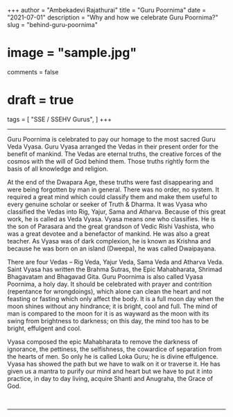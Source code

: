 +++
author = "Ambekadevi Rajathurai"
title = "Guru Poornima"
date = "2021-07-01"
description = "Why and how we celebrate Guru Poornima?"
slug = "behind-guru-poornima"
# image = "sample.jpg"
comments = false
# draft = true
tags = [
    "SSE / SSEHV Gurus",
]
+++

---

Guru Poornima is celebrated to pay our homage to the most sacred Guru Veda Vyasa. Guru Vyasa arranged the Vedas in their present order for the benefit of mankind. The Vedas are eternal truths, the creative forces of the cosmos with the will of God behind them. Those truths rightly form the basis of all knowledge and religion.

At the end of the Dwapara Age, these truths were fast disappearing and were being forgotten by man in general. There was no order, no system. It required a great mind which could classify them and make them useful to every genuine scholar or seeker of Truth & Dharma. It was Vyasa who classified the Vedas into Rig, Yajur, Sama and Atharva. Because of this great work, he is called as Veda Vyasa. Vyasa means one who classifies. He is the son of Parasara and the great grandson of Vedic Rishi Vashista, who was a great devotee and a benefactor of mankind. He was also a great teacher. As Vyasa was of dark complexion, he is known as Krishna and because he was born on an island (Dweepa), he was called Dwaipayana.

There are four Vedas – Rig Veda, Yajur Veda, Sama Veda and Atharva Veda. Saint Vyasa has written the Brahma Sutras, the Epic Mahabharata, Shrimad Bhagavatam and Bhagavad Gita.
Guru Poornima is also called Vyasa Poornima, a holy day. It should be celebrated with prayer and contrition (repentance for wrongdoings), which alone can clean the heart and not feasting or fasting which only affect the body. It is a full moon day when the moon shines without any hindrance; it is bright, cool and full. The mind of man is compared to the moon for it is as wayward as the moon with its swing from brightness to darkness; on this day, the mind too has to be bright, effulgent and cool.

Vyasa composed the epic Mahabharata to remove the darkness of ignorance, the pettiness, the selfishness, the cowardice of separation from the hearts of men. So only he is called Loka Guru; he is divine effulgence. Vyasa has showed the path but we have to walk on it or traverse it. He has given us a mantra to purify our mind and heart but we have to put it into practice, in day to day living, acquire Shanti and Anugraha, the Grace of God.

<br>

---
